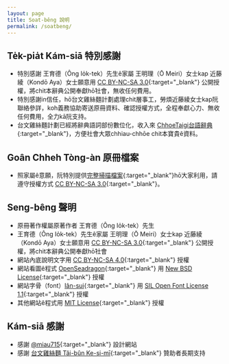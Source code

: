 ```yaml
---
layout: page
title: Soat-bêng 說明
permalink: /soatbeng/
---
```


## Te̍k-pia̍t Kám-siā 特別感謝
- 特別感謝 王育德（Ông Io̍k-tek）先生ê家屬 王明理（Ō Meiri）女士kap 近藤綾（Kondō Aya）女士願意用 [CC BY-NC-SA 3.0](https://creativecommons.org/licenses/by-nc-sa/3.0/){:target="_blank"} 公開授權，將chit本辭典公開奉獻hō͘社會，無收任何費用。
- 特別感謝in信任，hō͘台文雞絲麵計劃處理chit層事工，勞煩近藤綾女士kap阮聯絡參詳，koh義務協助寄送原冊資料、確認授權方式，全程奉獻心力、無收任何費用，全力kā阮支持。
- 台文雞絲麵計劃已經將辭典語詞部份數位化，收入來 [ChhoeTaigi台語辭典](https://chhoe.taigi.info/){:target="_blank"}，方便社會大眾chhiau-chhōe chit本寶貴ê資料。

## Goân Chheh Tòng-àn 原冊檔案
- 照家屬ê意願，阮特別提供[完整掃描檔案](https://bit.ly/1957TaioangiSiongiongGilui){:target="_blank"}hō͘大家利用，請遵守授權方式 [CC BY-NC-SA 3.0](https://creativecommons.org/licenses/by-nc-sa/3.0/){:target="_blank"}。

## Seng-bêng 聲明
- 原冊著作權屬原著作者 王育德（Ông Io̍k-tek）先生
- 王育德（Ông Io̍k-tek）先生ê家屬 王明理（Ō Meiri）女士kap 近藤綾（Kondō Aya）女士願意用 [CC BY-NC-SA 3.0](https://creativecommons.org/licenses/by-nc-sa/3.0/){:target="_blank"} 公開授權，將chit本辭典公開奉獻hō͘社會
- 網站內底說明文字用 [CC BY-NC-SA 4.0](https://creativecommons.org/licenses/by-nc-sa/4.0/){:target="_blank"} 授權
- 網站看圖ê程式 [OpenSeadragon](https://openseadragon.github.io/){:target="_blank"} 用 [New BSD License](https://openseadragon.github.io/license/){:target="_blank"} 授權
- 網站字骨（font）[Iân-sui](https://github.com/ButTaiwan/iansui){:target="_blank"} 用 [SIL Open Font License 1.1](https://github.com/ButTaiwan/iansui#%E9%96%8B%E6%BA%90%E6%8E%88%E6%AC%8A%E8%A6%8F%E5%AE%9A){:target="_blank"} 授權
- 其他網站ê程式用 [MIT License](https://raw.githubusercontent.com/ThakTaigi/scannedImgViewer/main/LICENSE){:target="_blank"} 授權

## Kám-siā 感謝
- 感謝 [@miau715](https://github.com/miau715){:target="_blank"} 設計網站
- 感謝 [台文雞絲麵 Tâi-bûn Ke-si-mī](https://www.zeczec.com/projects/taibun-kesimi){:target="_blank"} 贊助者長期支持
